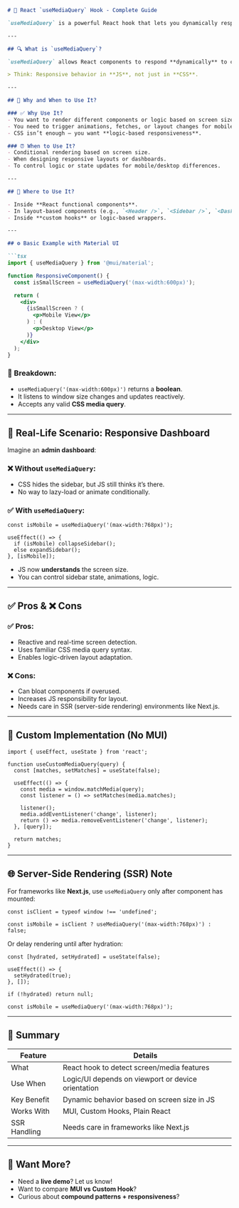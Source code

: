 
```md
# 📱 React `useMediaQuery` Hook - Complete Guide

`useMediaQuery` is a powerful React hook that lets you dynamically respond to screen sizes or device characteristics using **CSS media queries in JavaScript**.

---

## 🔍 What is `useMediaQuery`?

`useMediaQuery` allows React components to respond **dynamically** to changes in the viewport or device features. It’s like using CSS media queries, but inside your **JavaScript logic**.

> Think: Responsive behavior in **JS**, not just in **CSS**.

---

## 🧠 Why and When to Use It?

### ✅ Why Use It?
- You want to render different components or logic based on screen size.
- You need to trigger animations, fetches, or layout changes for mobile vs desktop.
- CSS isn’t enough — you want **logic-based responsiveness**.

### ⏰ When to Use It?
- Conditional rendering based on screen size.
- When designing responsive layouts or dashboards.
- To control logic or state updates for mobile/desktop differences.

---

## 📍 Where to Use It?

- Inside **React functional components**.
- In layout-based components (e.g., `<Header />`, `<Sidebar />`, `<Dashboard />`).
- Inside **custom hooks** or logic-based wrappers.

---

## ⚙️ Basic Example with Material UI

```tsx
import { useMediaQuery } from '@mui/material';

function ResponsiveComponent() {
  const isSmallScreen = useMediaQuery('(max-width:600px)');

  return (
    <div>
      {isSmallScreen ? (
        <p>Mobile View</p>
      ) : (
        <p>Desktop View</p>
      )}
    </div>
  );
}
```

### 🧩 Breakdown:
- `useMediaQuery('(max-width:600px)')` returns a **boolean**.
- It listens to window size changes and updates reactively.
- Accepts any valid **CSS media query**.

---

## 🎯 Real-Life Scenario: Responsive Dashboard

Imagine an **admin dashboard**:

### ❌ Without `useMediaQuery`:
- CSS hides the sidebar, but JS still thinks it’s there.
- No way to lazy-load or animate conditionally.

### ✅ With `useMediaQuery`:
```tsx
const isMobile = useMediaQuery('(max-width:768px)');

useEffect(() => {
  if (isMobile) collapseSidebar();
  else expandSidebar();
}, [isMobile]);
```

- JS now **understands** the screen size.
- You can control sidebar state, animations, logic.

---

## ✅ Pros & ❌ Cons

### ✅ Pros:
- Reactive and real-time screen detection.
- Uses familiar CSS media query syntax.
- Enables logic-driven layout adaptation.

### ❌ Cons:
- Can bloat components if overused.
- Increases JS responsibility for layout.
- Needs care in SSR (server-side rendering) environments like Next.js.

---

## 🔁 Custom Implementation (No MUI)

```tsx
import { useEffect, useState } from 'react';

function useCustomMediaQuery(query) {
  const [matches, setMatches] = useState(false);

  useEffect(() => {
    const media = window.matchMedia(query);
    const listener = () => setMatches(media.matches);

    listener();
    media.addEventListener('change', listener);
    return () => media.removeEventListener('change', listener);
  }, [query]);

  return matches;
}
```

---

## 🌐 Server-Side Rendering (SSR) Note

For frameworks like **Next.js**, use `useMediaQuery` only after component has mounted:

```tsx
const isClient = typeof window !== 'undefined';

const isMobile = isClient ? useMediaQuery('(max-width:768px)') : false;
```

Or delay rendering until after hydration:

```tsx
const [hydrated, setHydrated] = useState(false);

useEffect(() => {
  setHydrated(true);
}, []);

if (!hydrated) return null;

const isMobile = useMediaQuery('(max-width:768px)');
```

---

## 🧾 Summary

| Feature        | Details                                              |
|----------------|------------------------------------------------------|
| What           | React hook to detect screen/media features           |
| Use When       | Logic/UI depends on viewport or device orientation   |
| Key Benefit    | Dynamic behavior based on screen size in JS          |
| Works With     | MUI, Custom Hooks, Plain React                       |
| SSR Handling   | Needs care in frameworks like Next.js                |

---

## 🧩 Want More?

- Need a **live demo**? Let us know!
- Want to compare **MUI vs Custom Hook**?
- Curious about **compound patterns + responsiveness**?

